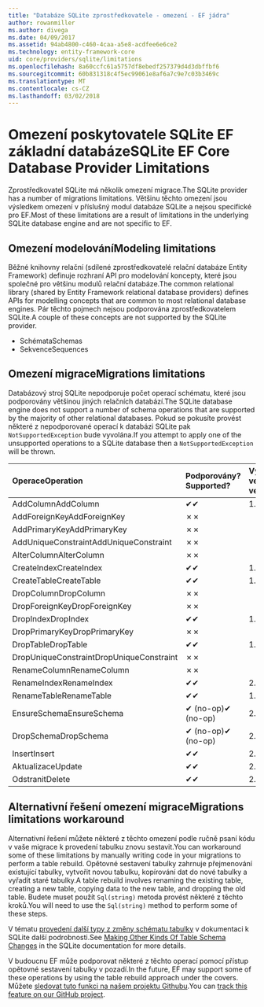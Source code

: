 ```yaml
---
title: "Databáze SQLite zprostředkovatele - omezení - EF jádra"
author: rowanmiller
ms.author: divega
ms.date: 04/09/2017
ms.assetid: 94ab4800-c460-4caa-a5e8-acdfee6e6ce2
ms.technology: entity-framework-core
uid: core/providers/sqlite/limitations
ms.openlocfilehash: 8a60ccfc61a5757df8ebedf257379d4d3dbffbf6
ms.sourcegitcommit: 60b831318c4f5ec99061e8af6a7c9e7c03b3469c
ms.translationtype: MT
ms.contentlocale: cs-CZ
ms.lasthandoff: 03/02/2018
---
```

# <a name="sqlite-ef-core-database-provider-limitations"></a><span data-ttu-id="1c35f-102">Omezení poskytovatele SQLite EF základní databáze</span><span class="sxs-lookup"><span data-stu-id="1c35f-102">SQLite EF Core Database Provider Limitations</span></span>

<span data-ttu-id="1c35f-103">Zprostředkovatel SQLite má několik omezení migrace.</span><span class="sxs-lookup"><span data-stu-id="1c35f-103">The SQLite provider has a number of migrations limitations.</span></span> <span data-ttu-id="1c35f-104">Většinu těchto omezení jsou výsledkem omezení v příslušný modul databáze SQLite a nejsou specifické pro EF.</span><span class="sxs-lookup"><span data-stu-id="1c35f-104">Most of these limitations are a result of limitations in the underlying SQLite database engine and are not specific to EF.</span></span>

## <a name="modeling-limitations"></a><span data-ttu-id="1c35f-105">Omezení modelování</span><span class="sxs-lookup"><span data-stu-id="1c35f-105">Modeling limitations</span></span>

<span data-ttu-id="1c35f-106">Běžné knihovny relační (sdílené zprostředkovatelé relační databáze Entity Framework) definuje rozhraní API pro modelování koncepty, které jsou společné pro většinu modulů relační databáze.</span><span class="sxs-lookup"><span data-stu-id="1c35f-106">The common relational library (shared by Entity Framework relational database providers) defines APIs for modelling concepts that are common to most relational database engines.</span></span> <span data-ttu-id="1c35f-107">Pár těchto pojmech nejsou podporována zprostředkovatelem SQLite.</span><span class="sxs-lookup"><span data-stu-id="1c35f-107">A couple of these concepts are not supported by the SQLite provider.</span></span>

* <span data-ttu-id="1c35f-108">Schémata</span><span class="sxs-lookup"><span data-stu-id="1c35f-108">Schemas</span></span>
* <span data-ttu-id="1c35f-109">Sekvence</span><span class="sxs-lookup"><span data-stu-id="1c35f-109">Sequences</span></span>

## <a name="migrations-limitations"></a><span data-ttu-id="1c35f-110">Omezení migrace</span><span class="sxs-lookup"><span data-stu-id="1c35f-110">Migrations limitations</span></span>

<span data-ttu-id="1c35f-111">Databázový stroj SQLite nepodporuje počet operací schématu, které jsou podporovány většinou jiných relačních databází.</span><span class="sxs-lookup"><span data-stu-id="1c35f-111">The SQLite database engine does not support a number of schema operations that are supported by the majority of other relational databases.</span></span> <span data-ttu-id="1c35f-112">Pokud se pokusíte provést některé z nepodporované operací k databázi SQLite pak `NotSupportedException` bude vyvolána.</span><span class="sxs-lookup"><span data-stu-id="1c35f-112">If you attempt to apply one of the unsupported operations to a SQLite database then a `NotSupportedException` will be thrown.</span></span>

| <span data-ttu-id="1c35f-113">Operace</span><span class="sxs-lookup"><span data-stu-id="1c35f-113">Operation</span></span>            | <span data-ttu-id="1c35f-114">Podporovány?</span><span class="sxs-lookup"><span data-stu-id="1c35f-114">Supported?</span></span> | <span data-ttu-id="1c35f-115">Vyžaduje verzi</span><span class="sxs-lookup"><span data-stu-id="1c35f-115">Requires version</span></span> |
|:---------------------|:-----------|:-----------------|
| <span data-ttu-id="1c35f-116">AddColumn</span><span class="sxs-lookup"><span data-stu-id="1c35f-116">AddColumn</span></span>            | <span data-ttu-id="1c35f-117">✔</span><span class="sxs-lookup"><span data-stu-id="1c35f-117">✔</span></span>          | <span data-ttu-id="1c35f-118">1.0</span><span class="sxs-lookup"><span data-stu-id="1c35f-118">1.0</span></span>              |
| <span data-ttu-id="1c35f-119">AddForeignKey</span><span class="sxs-lookup"><span data-stu-id="1c35f-119">AddForeignKey</span></span>        | <span data-ttu-id="1c35f-120">✗</span><span class="sxs-lookup"><span data-stu-id="1c35f-120">✗</span></span>          |                  |
| <span data-ttu-id="1c35f-121">AddPrimaryKey</span><span class="sxs-lookup"><span data-stu-id="1c35f-121">AddPrimaryKey</span></span>        | <span data-ttu-id="1c35f-122">✗</span><span class="sxs-lookup"><span data-stu-id="1c35f-122">✗</span></span>          |                  |
| <span data-ttu-id="1c35f-123">AddUniqueConstraint</span><span class="sxs-lookup"><span data-stu-id="1c35f-123">AddUniqueConstraint</span></span>  | <span data-ttu-id="1c35f-124">✗</span><span class="sxs-lookup"><span data-stu-id="1c35f-124">✗</span></span>          |                  |
| <span data-ttu-id="1c35f-125">AlterColumn</span><span class="sxs-lookup"><span data-stu-id="1c35f-125">AlterColumn</span></span>          | <span data-ttu-id="1c35f-126">✗</span><span class="sxs-lookup"><span data-stu-id="1c35f-126">✗</span></span>          |                  |
| <span data-ttu-id="1c35f-127">CreateIndex</span><span class="sxs-lookup"><span data-stu-id="1c35f-127">CreateIndex</span></span>          | <span data-ttu-id="1c35f-128">✔</span><span class="sxs-lookup"><span data-stu-id="1c35f-128">✔</span></span>          | <span data-ttu-id="1c35f-129">1.0</span><span class="sxs-lookup"><span data-stu-id="1c35f-129">1.0</span></span>              |
| <span data-ttu-id="1c35f-130">CreateTable</span><span class="sxs-lookup"><span data-stu-id="1c35f-130">CreateTable</span></span>          | <span data-ttu-id="1c35f-131">✔</span><span class="sxs-lookup"><span data-stu-id="1c35f-131">✔</span></span>          | <span data-ttu-id="1c35f-132">1.0</span><span class="sxs-lookup"><span data-stu-id="1c35f-132">1.0</span></span>              |
| <span data-ttu-id="1c35f-133">DropColumn</span><span class="sxs-lookup"><span data-stu-id="1c35f-133">DropColumn</span></span>           | <span data-ttu-id="1c35f-134">✗</span><span class="sxs-lookup"><span data-stu-id="1c35f-134">✗</span></span>          |                  |
| <span data-ttu-id="1c35f-135">DropForeignKey</span><span class="sxs-lookup"><span data-stu-id="1c35f-135">DropForeignKey</span></span>       | <span data-ttu-id="1c35f-136">✗</span><span class="sxs-lookup"><span data-stu-id="1c35f-136">✗</span></span>          |                  |
| <span data-ttu-id="1c35f-137">DropIndex</span><span class="sxs-lookup"><span data-stu-id="1c35f-137">DropIndex</span></span>            | <span data-ttu-id="1c35f-138">✔</span><span class="sxs-lookup"><span data-stu-id="1c35f-138">✔</span></span>          | <span data-ttu-id="1c35f-139">1.0</span><span class="sxs-lookup"><span data-stu-id="1c35f-139">1.0</span></span>              |
| <span data-ttu-id="1c35f-140">DropPrimaryKey</span><span class="sxs-lookup"><span data-stu-id="1c35f-140">DropPrimaryKey</span></span>       | <span data-ttu-id="1c35f-141">✗</span><span class="sxs-lookup"><span data-stu-id="1c35f-141">✗</span></span>          |                  |
| <span data-ttu-id="1c35f-142">DropTable</span><span class="sxs-lookup"><span data-stu-id="1c35f-142">DropTable</span></span>            | <span data-ttu-id="1c35f-143">✔</span><span class="sxs-lookup"><span data-stu-id="1c35f-143">✔</span></span>          | <span data-ttu-id="1c35f-144">1.0</span><span class="sxs-lookup"><span data-stu-id="1c35f-144">1.0</span></span>              |
| <span data-ttu-id="1c35f-145">DropUniqueConstraint</span><span class="sxs-lookup"><span data-stu-id="1c35f-145">DropUniqueConstraint</span></span> | <span data-ttu-id="1c35f-146">✗</span><span class="sxs-lookup"><span data-stu-id="1c35f-146">✗</span></span>          |                  |
| <span data-ttu-id="1c35f-147">RenameColumn</span><span class="sxs-lookup"><span data-stu-id="1c35f-147">RenameColumn</span></span>         | <span data-ttu-id="1c35f-148">✗</span><span class="sxs-lookup"><span data-stu-id="1c35f-148">✗</span></span>          |                  |
| <span data-ttu-id="1c35f-149">RenameIndex</span><span class="sxs-lookup"><span data-stu-id="1c35f-149">RenameIndex</span></span>          | <span data-ttu-id="1c35f-150">✔</span><span class="sxs-lookup"><span data-stu-id="1c35f-150">✔</span></span>          | <span data-ttu-id="1c35f-151">2.1</span><span class="sxs-lookup"><span data-stu-id="1c35f-151">2.1</span></span>              |
| <span data-ttu-id="1c35f-152">RenameTable</span><span class="sxs-lookup"><span data-stu-id="1c35f-152">RenameTable</span></span>          | <span data-ttu-id="1c35f-153">✔</span><span class="sxs-lookup"><span data-stu-id="1c35f-153">✔</span></span>          | <span data-ttu-id="1c35f-154">1.0</span><span class="sxs-lookup"><span data-stu-id="1c35f-154">1.0</span></span>              |
| <span data-ttu-id="1c35f-155">EnsureSchema</span><span class="sxs-lookup"><span data-stu-id="1c35f-155">EnsureSchema</span></span>         | <span data-ttu-id="1c35f-156">✔ (no-op)</span><span class="sxs-lookup"><span data-stu-id="1c35f-156">✔ (no-op)</span></span>  | <span data-ttu-id="1c35f-157">2.0</span><span class="sxs-lookup"><span data-stu-id="1c35f-157">2.0</span></span>              |
| <span data-ttu-id="1c35f-158">DropSchema</span><span class="sxs-lookup"><span data-stu-id="1c35f-158">DropSchema</span></span>           | <span data-ttu-id="1c35f-159">✔ (no-op)</span><span class="sxs-lookup"><span data-stu-id="1c35f-159">✔ (no-op)</span></span>  | <span data-ttu-id="1c35f-160">2.0</span><span class="sxs-lookup"><span data-stu-id="1c35f-160">2.0</span></span>              |
| <span data-ttu-id="1c35f-161">Insert</span><span class="sxs-lookup"><span data-stu-id="1c35f-161">Insert</span></span>               | <span data-ttu-id="1c35f-162">✔</span><span class="sxs-lookup"><span data-stu-id="1c35f-162">✔</span></span>          | <span data-ttu-id="1c35f-163">2.0</span><span class="sxs-lookup"><span data-stu-id="1c35f-163">2.0</span></span>              |
| <span data-ttu-id="1c35f-164">Aktualizace</span><span class="sxs-lookup"><span data-stu-id="1c35f-164">Update</span></span>               | <span data-ttu-id="1c35f-165">✔</span><span class="sxs-lookup"><span data-stu-id="1c35f-165">✔</span></span>          | <span data-ttu-id="1c35f-166">2.0</span><span class="sxs-lookup"><span data-stu-id="1c35f-166">2.0</span></span>              |
| <span data-ttu-id="1c35f-167">Odstranit</span><span class="sxs-lookup"><span data-stu-id="1c35f-167">Delete</span></span>               | <span data-ttu-id="1c35f-168">✔</span><span class="sxs-lookup"><span data-stu-id="1c35f-168">✔</span></span>          | <span data-ttu-id="1c35f-169">2.0</span><span class="sxs-lookup"><span data-stu-id="1c35f-169">2.0</span></span>              |

## <a name="migrations-limitations-workaround"></a><span data-ttu-id="1c35f-170">Alternativní řešení omezení migrace</span><span class="sxs-lookup"><span data-stu-id="1c35f-170">Migrations limitations workaround</span></span>

<span data-ttu-id="1c35f-171">Alternativní řešení můžete některé z těchto omezení podle ručně psaní kódu v vaše migrace k provedení tabulku znovu sestavit.</span><span class="sxs-lookup"><span data-stu-id="1c35f-171">You can workaround some of these limitations by manually writing code in your migrations to perform a table rebuild.</span></span> <span data-ttu-id="1c35f-172">Opětovné sestavení tabulky zahrnuje přejmenování existující tabulky, vytvořit novou tabulku, kopírování dat do nové tabulky a vyřadit staré tabulky.</span><span class="sxs-lookup"><span data-stu-id="1c35f-172">A table rebuild involves renaming the existing table, creating a new table, copying data to the new table, and dropping the old table.</span></span> <span data-ttu-id="1c35f-173">Budete muset použít `Sql(string)` metoda provést některé z těchto kroků.</span><span class="sxs-lookup"><span data-stu-id="1c35f-173">You will need to use the `Sql(string)` method to perform some of these steps.</span></span>

<span data-ttu-id="1c35f-174">V tématu [provedení další typy z změny schématu tabulky](http://sqlite.org/lang_altertable.html#otheralter) v dokumentaci k SQLite další podrobnosti.</span><span class="sxs-lookup"><span data-stu-id="1c35f-174">See [Making Other Kinds Of Table Schema Changes](http://sqlite.org/lang_altertable.html#otheralter) in the SQLite documentation for more details.</span></span>

<span data-ttu-id="1c35f-175">V budoucnu EF může podporovat některé z těchto operací pomocí přístup opětovné sestavení tabulky v pozadí.</span><span class="sxs-lookup"><span data-stu-id="1c35f-175">In the future, EF may support some of these operations by using the table rebuild approach under the covers.</span></span> <span data-ttu-id="1c35f-176">Můžete [sledovat tuto funkci na našem projektu Githubu](https://github.com/aspnet/EntityFrameworkCore/issues/329).</span><span class="sxs-lookup"><span data-stu-id="1c35f-176">You can [track this feature on our GitHub project](https://github.com/aspnet/EntityFrameworkCore/issues/329).</span></span>
